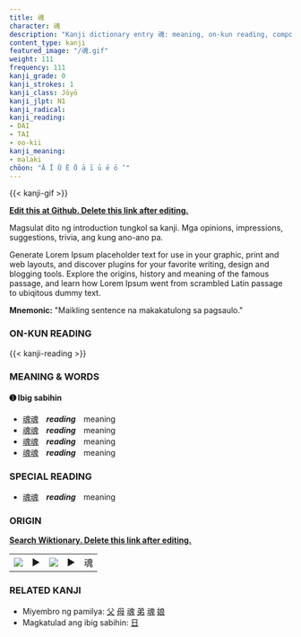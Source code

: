 ```yaml
---
title: 魂
character: 魂
description: "Kanji dictionary entry 魂: meaning, on-kun reading, compounds, origin, related kanji"
content_type: kanji
featured_image: "/魂.gif"
weight: 111
frequency: 111
kanji_grade: 0
kanji_strokes: 1
kanji_class: Jōyō
kanji_jlpt: N1
kanji_radical: 
kanji_reading: 
- DAI
- TAI
- oo-kii
kanji_meaning:
- malaki
chōon: "Ā Ī Ū Ē Ō ā ī ū ē ō ’"
---
```

[//]: # (Don't edit the line below. Kanji animated GIF code is automatically generated.)
{{< kanji-gif >}}

[//]: # (Edit below this line.)

**[Edit this at Github. Delete this link after editing.](https://github.com/tim0g/tim/tree/main/content/kanji/魂/index.md)**

Magsulat dito ng introduction tungkol sa kanji. Mga opinions, impressions, suggestions, trivia, ang kung ano-ano pa.

Generate Lorem Ipsum placeholder text for use in your graphic, print and web layouts, and discover plugins for your favorite writing, design and blogging tools. Explore the origins, history and meaning of the famous passage, and learn how Lorem Ipsum went from scrambled Latin passage to ubiqitous dummy text.
 
**Mnemonic:** "Maikling sentence na makakatulong sa pagsaulo."

### ON-KUN READING

[//]: # (Don't edit the line below. ON-KUN READING code is automatically generated.)
{{< kanji-reading >}}

### MEANING & WORDS

#### ➊ **Ibig sabihin**
  - [魂](../魂)[魂](../魂)　***reading***　meaning
  - [魂](../魂)[魂](../魂)　***reading***　meaning
  - [魂](../魂)[魂](../魂)　***reading***　meaning
  - [魂](../魂)[魂](../魂)　***reading***　meaning

### SPECIAL READING
  - [魂](../魂)[魂](../魂)　***reading***　meaning

### ORIGIN

**[Search Wiktionary. Delete this link after editing.](https://wiktionary.org/wiki/魂)**
<table class="kanji-table"><tr><td>
<img src="60px-魂-bronze.svg.png">
</td><td>▶</td><td>
<img src="60px-魂-oracle.svg.png">
</td><td>▶</td>
<td class="kanji-origin">魂</td>
</tr></table>

### RELATED KANJI
- Miyembro ng pamilya: [父](../父) [母](../母) [魂](../魂) [弟](../弟) [魂](../魂) [娘](../娘)
- Magkatulad ang ibig sabihin: [日](../日)
